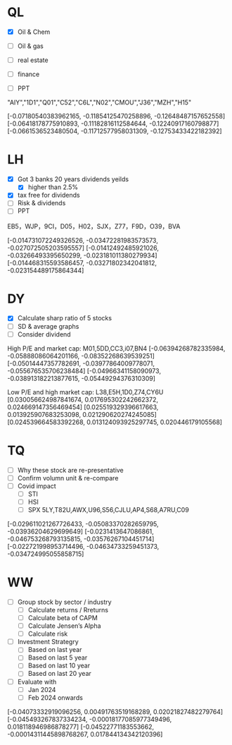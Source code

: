 # QL
* [x] Oil & Chem
* [ ] Oil & gas
* [ ] real estate
* [ ] finance
* [ ] PPT


"AIY","1D1","Q01","C52","C6L","N02","CMOU","J36","MZH","H15"

[-0.07180540383962165, -0.11854125470258896, -0.12648487157652558]
[-0.06418178775910893, -0.11182816112584644, -0.12240917160798877]
[-0.0661536523480504, -0.11712577958031309, -0.12753433422182392]

# LH
* [x] Got 3 banks 20 years dividends yeilds
  * [x] higher than 2.5%
* [x] tax free for dividends
* [ ] Risk & dividends
* [ ] PPT

EB5，WJP，9CI，D05，H02，SJX，Z77，F9D，O39，BVA

[-0.014731072249326526, -0.03472281983573573, -0.027072505203595557]
[-0.01412492485921026, -0.03266493395650299, -0.023181011380279934]
[-0.014468315593586457, -0.03271802342041812, -0.023154489175864344]

# DY
* [x] Calculate sharp ratio of 5 stocks
* [ ] SD & average graphs
* [ ] Consider dividend

High P/E and market cap: M01,5DD,CC3,i07,BN4
[-0.06394268782335984, -0.05888086064201166, -0.08352268639539251]
[-0.05014447357782691, -0.03977864009778071, -0.055676535706238484]
[-0.04966341158090973, -0.038913182213877615, -0.05449294376310309]

Low P/E and high market cap: L38,E5H,1D0,Z74,CY6U
[0.030056624987841674, 0.017695302242662372, 0.024669147356469454]
[0.025519329396617663, 0.013925907683253098, 0.021290620274245085]
[0.024539664583392268, 0.013124093925297745, 0.020446179105568]

# TQ
* [ ] Why these stock are re-presentative
* [ ] Confirm volumn unit & re-compare
* [ ] Covid impact
  * [ ] STI
  * [ ] HSI
  * [ ] SPX
5LY,T82U,AWX,U96,S56,CJLU,AP4,S68,A7RU,C09

[-0.029611021267726433, -0.05083370282659795, -0.03936204629699649]
[-0.0231413647086861, -0.046753268793135815, -0.03576267104451714]
[-0.022721998953714496, -0.04634733259451373, -0.034724995055858715]

# WW
* [ ] Group stock by sector / industry
  * [ ] Calculate returns / Rreturns
  * [ ] Calculate beta of CAPM
  * [ ] Calculate Jensen’s Alpha
  * [ ] Calculate risk
* [ ] Investment Strategry
  * [ ] Based on last year
  * [ ] Based on last 5 year
  * [ ] Based on last 10 year
  * [ ] Based on last 20 year
* [ ] Evaluate with
  * [ ] Jan 2024
  * [ ] Feb 2024 onwards

[-0.04073332919096256, 0.00491763519168289, 0.02021827482279764]
[-0.045493267837334234, -0.00018177085977349496, 0.018118946986878277]
[-0.04522771183553662, -0.00014311445898768267, 0.017844134342120396]
